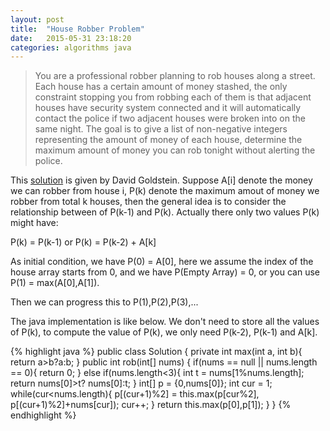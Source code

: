 ```yaml
---
layout: post
title:  "House Robber Problem"
date:   2015-05-31 23:18:20
categories: algorithms java 
---
```

>You are a professional robber planning to rob houses along a street. Each house has a certain amount of money stashed, the only constraint stopping you from robbing each of them is that adjacent houses have security system connected and it will automatically contact the police if two adjacent houses were broken into on the same night. The goal is to give a list of non-negative integers representing the amount of money of each house, determine the maximum amount of money you can rob tonight without alerting the police.

This [solution][original-solution] is given by David Goldstein. Suppose A[i] denote the money we can robber from house i, P(k) denote the maximum amout of money we robber from total k houses, then the general idea is to consider the relationship between of P(k-1) and P(k). Actually there only two values P(k) might have:

P(k) = P(k-1) or P(k) = P(k-2) + A[k]

As initial condition, we have P(0) = A[0], here we assume the index of the house array starts from 0, and we have P(Empty Array) = 0, or you can use P(1) = max(A[0],A[1]).

Then we can progress this to P(1),P(2),P(3),... 

The java implementation is like below. We don't need to store all the values of P(k), to compute the value of P(k), we only need P(k-2), P(k-1) and A[k].

{% highlight java %}
public class Solution {
    private int max(int a, int b){
        return a>b?a:b;
    }
    public int rob(int[] nums) {
        if(nums == null || nums.length == 0){
            return 0;
        } else if(nums.length<3){
            int t = nums[1%nums.length];
            return nums[0]>t? nums[0]:t;
        }
        int[] p = {0,nums[0]};
        int cur = 1;
        while(cur<nums.length){
            p[(cur+1)%2] = this.max(p[cur%2], p[(cur+1)%2]+nums[cur]);
            cur++;
        }
        return this.max(p[0],p[1]);
    }
}
{% endhighlight %}




[original-solution]:http://www.quora.com/A-robber-enters-a-colony-of-houses-numbered-from-1-to-n-Every-house-has-a-number-printed-on-the-top-of-it-That-number-is-the-amount-of-money-inside-that-house-However-there-is-one-constraint-If-the-robber-robs-the-i-th-house-he-cant-rob-house-no-i-1-and-house-no-i+1-How-can-the-robber-maximise-his

